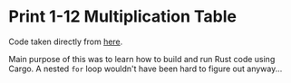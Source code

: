 # Print 1-12 Multiplication Table

Code taken directly from [here](https://github.com/brianquinlan/learn-rust/tree/master/printmult).

Main purpose of this was to learn how to build and run Rust code using Cargo. A nested `for` loop wouldn't have been hard to figure out anyway...
